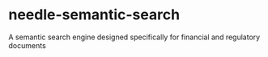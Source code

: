 # needle-semantic-search
A semantic search engine designed specifically for financial and regulatory documents
